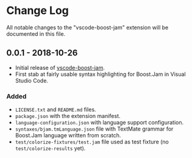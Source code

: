 # Change Log

All notable changes to the "vscode-boost-jam" extension will be documented in this file.

## 0.0.1 - 2018-10-26

- Initial release of [vscode-boost-jam](https://github.com/mloskot/vscode-boost-jam).
- First stab at fairly usable syntax highlighting for Boost.Jam in Visual Studio Code.

### Added

- `LICENSE.txt` and `README.md` files.
- `package.json` with the extension manifest.
- `language-configuration.json` with language support configuration.
- `syntaxes/bjam.tmLanguage.json` file with TextMate grammar for Boost.Jam language written from scratch.
- `test/colorize-fixtures/test.jam` file used as test fixture (no `test/colorize-results` yet).
